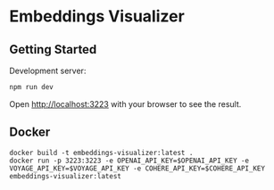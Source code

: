 # Embeddings Visualizer

## Getting Started

Development server:

```bash
npm run dev
```

Open [http://localhost:3223](http://localhost:3223) with your browser to see the result.

## Docker

```
docker build -t embeddings-visualizer:latest .
docker run -p 3223:3223 -e OPENAI_API_KEY=$OPENAI_API_KEY -e VOYAGE_API_KEY=$VOYAGE_API_KEY -e COHERE_API_KEY=$COHERE_API_KEY embeddings-visualizer:latest
```
